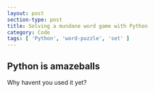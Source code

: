 ```yaml
---
layout: post
section-type: post
title: Solving a mundane word game with Python
category: Code
tags: [ 'Python', 'word-puzzle', 'set' ]
---
```


## Python is amazeballs

Why havent you used it yet?
